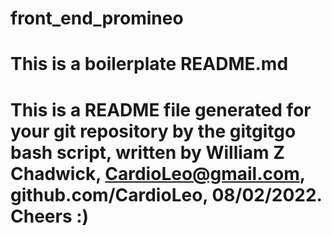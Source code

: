# front_end_promineo
# This is a boilerplate README.md
# This is a README file generated for your git repository by the gitgitgo bash script, written by William Z Chadwick, CardioLeo@gmail.com, github.com/CardioLeo, 08/02/2022. Cheers :)
